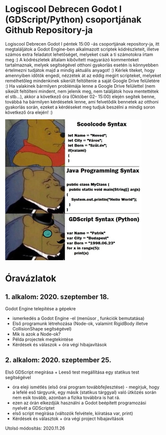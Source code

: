 # Logiscool Debrecen Godot I (GDScript/Python) csoportjának Github Repository-ja
Logiscool Debrecen Godot I péntek 15:00 -ás csoportjának repository-ja, itt megtaláljátok a Godot Engine-ben alkalmazott scriptek kódrészleteit, illetve számos extra feladatot lehetőséget, melyeket csak a ti számotokra írtam meg :) A kódrészletek általam kibővített magyarázó kommenteket tartalmaznak, melyek segítségével otthoni gyakorlás esetén is könnyebben értelmezni tudjátok majd a mindig aktuális anyagot! :)
Kérlek titeket, hogy amennyiben időtök engedi, nézzétek át az eddig megírt scripteket, melyeket remélhetőleg mindenkinek sikerült feltöltenie a saját Google Drive felületére :)
Ha valakinek bármilyen problémája lenne a Google Drive felülettel (nem sikeült feltölteni mindent, nem jelenik meg, nem találjátok hova mentettétek el stb...), akkor a következő óra (Október 02- 15:00) elején segítek benne, továbbá ha bármilyen kérdésetek lenne, ami felvetődik bennetek az otthoni gyakorlás során, ezeket a kérdéseket meg tudjuk beszélni a mindig soron következő óra elején! :)

![Meme](https://raw.githubusercontent.com/Pattesz1998/logiscool_debrecen_godot_I/master/godot_meme_winnieh_the_pooh.jpg)

# Óravázlatok 
## 1. alkalom: 2020. szeptember 18.
Godot Engine telepítése a gépekre
- ismerkedés a Godot Engine -el (menüsor , funkciók bemutatása)
- Első programunk létrehozása (Node-ok, valamint RigidBody illetve CollisionShape segítségével)
- Mik is azok a Node-ok?
- Példa projectek megtekintése
- Kérdések és válaszok + óra végi hibajavítások

## 2. alkalom: 2020. szeptember 25.
Első GDScript megírása + Leeső test megállítása egy statikus test segítségével
- óra eleji ismétlés (első órai program továbbfejlesztése) - megírjuk, hogy a lefelé eső tárgyunk, egy másik (statikus tárggyal) való ütközés során nem esik tovább, azonban a fizika továbbra is hat rá.
- ezen az órán elkezdjük használni a Godot beépített programozási nyelvét a GDScriptet
- első script megírása (változók felvétele, kiíratása var, print)
- Kérdések és választok + óra végi project hibajavítások

Utolsó módosítás: 2020.11.26
